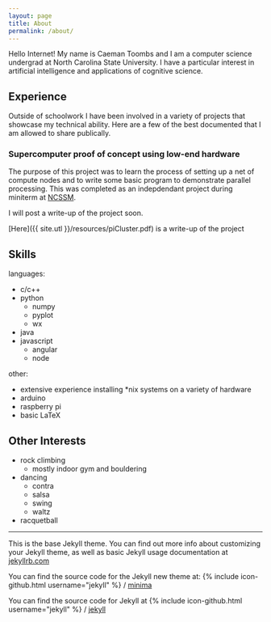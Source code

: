 ```yaml
---
layout: page
title: About
permalink: /about/
---
```


Hello Internet! My name is Caeman Toombs and I am a computer science undergrad at North Carolina State University.  I have a particular interest in artificial intelligence and applications of cognitive science.

## Experience

Outside of schoolwork I have been involved in a variety of projects that showcase my technical ability. Here are a few of the best documented that I am allowed to share publically.

### Supercomputer proof of concept using low-end hardware
The purpose of this project was to learn the process of setting up a net of compute nodes and to write some basic program to demonstrate parallel processing.
This was completed as an indepdendant project during miniterm at [NCSSM](https://www.ncssm.edu/).

I will post a write-up of the project soon.

[Here]({{ site.utl }}/resources/piCluster.pdf) is a write-up of the project



## Skills
languages:
* c/c++
* python
    - numpy
    - pyplot
    - wx
* java
* javascript
    - angular
    - node

other:
* extensive experience installing \*nix systems on a variety of hardware
* arduino
* raspberry pi
* basic LaTeX

## Other Interests
* rock climbing
    - mostly indoor gym and bouldering
* dancing
    - contra
    - salsa
    - swing
    - waltz
* racquetball


- - -

This is the base Jekyll theme. You can find out more info about customizing your Jekyll theme, as well as basic Jekyll usage documentation at [jekyllrb.com](http://jekyllrb.com/)

You can find the source code for the Jekyll new theme at:
{% include icon-github.html username="jekyll" %} /
[minima](https://github.com/jekyll/minima)

You can find the source code for Jekyll at
{% include icon-github.html username="jekyll" %} /
[jekyll](https://github.com/jekyll/jekyll)
